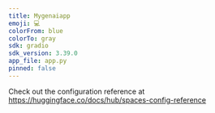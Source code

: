 ```yaml
---
title: Mygenaiapp
emoji: 💻
colorFrom: blue
colorTo: gray
sdk: gradio
sdk_version: 3.39.0
app_file: app.py
pinned: false
---
```


Check out the configuration reference at https://huggingface.co/docs/hub/spaces-config-reference
